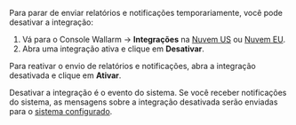 Para parar de enviar relatórios e notificações temporariamente, você pode desativar a integração:

1. Vá para o Console Wallarm → **Integrações** na [Nuvem US](https://us1.my.wallarm.com/integrations/) ou [Nuvem EU](https://my.wallarm.com/integrations/).
2. Abra uma integração ativa e clique em **Desativar**.

Para reativar o envio de relatórios e notificações, abra a integração desativada e clique em **Ativar**.

Desativar a integração é o evento do sistema. Se você receber notificações do sistema, as mensagens sobre a integração desativada serão enviadas para o [sistema configurado](integrations-intro.md#integration-types).